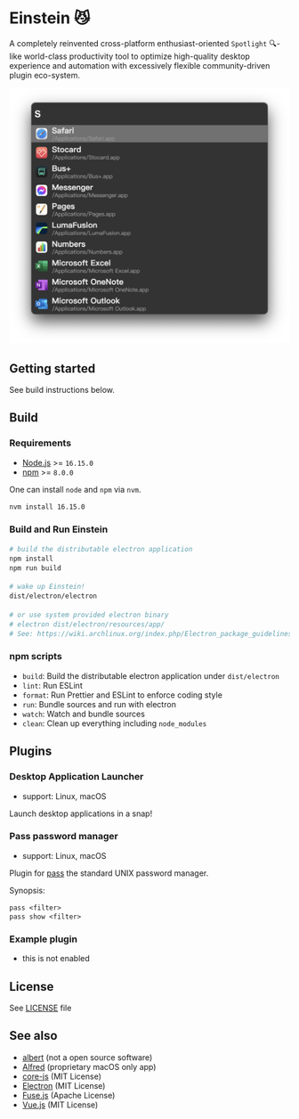 # Einstein :smirk_cat:

A completely reinvented cross-platform enthusiast-oriented `Spotlight` :mag:-like world-class productivity tool to optimize high-quality desktop experience and automation with excessively flexible community-driven plugin eco-system.

![The awesome screenshot!](./.github/screenshot1.png)

## Getting started

See build instructions below.

## Build

### Requirements

- [Node.js](https://nodejs.org/) >= `16.15.0`
- [npm](https://www.npmjs.com/) >= `8.0.0`

One can install `node` and `npm` via `nvm`.

```bash
nvm install 16.15.0
```

### Build and Run Einstein

```bash
# build the distributable electron application
npm install
npm run build

# wake up Einstein!
dist/electron/electron

# or use system provided electron binary
# electron dist/electron/resources/app/
# See: https://wiki.archlinux.org/index.php/Electron_package_guidelines
```

### npm scripts

- `build`: Build the distributable electron application under `dist/electron`
- `lint`: Run ESLint
- `format`: Run Prettier and ESLint to enforce coding style
- `run`: Bundle sources and run with electron
- `watch`: Watch and bundle sources
- `clean`: Clean up everything including `node_modules`

## Plugins

### Desktop Application Launcher

- support: Linux, macOS

Launch desktop applications in a snap!

### Pass password manager

- support: Linux, macOS

Plugin for [pass](https://www.passwordstore.org/) the standard UNIX password manager.

Synopsis:

```text
pass <filter>
pass show <filter>
```

### Example plugin

- this is not enabled

## License

See [LICENSE](/LICENSE) file

## See also

- [albert](https://github.com/albertlauncher/albert) (not a open source software)
- [Alfred](https://www.alfredapp.com/) (proprietary macOS only app)
- [core-js](https://github.com/zloirock/core-js) (MIT License)
- [Electron](https://www.electronjs.org/) (MIT License)
- [Fuse.js](https://fusejs.io/) (Apache License)
- [Vue.js](https://vuejs.org/) (MIT License)
